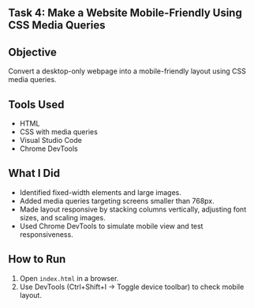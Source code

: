 ## Task 4: Make a Website Mobile-Friendly Using CSS Media Queries

## Objective
Convert a desktop-only webpage into a mobile-friendly layout using CSS media queries.

## Tools Used
- HTML
- CSS with media queries
- Visual Studio Code
- Chrome DevTools

## What I Did
- Identified fixed-width elements and large images.
- Added media queries targeting screens smaller than 768px.
- Made layout responsive by stacking columns vertically, adjusting font sizes, and scaling images.
- Used Chrome DevTools to simulate mobile view and test responsiveness.

## How to Run
1. Open `index.html` in a browser.
2. Use DevTools (Ctrl+Shift+I → Toggle device toolbar) to check mobile layout.
